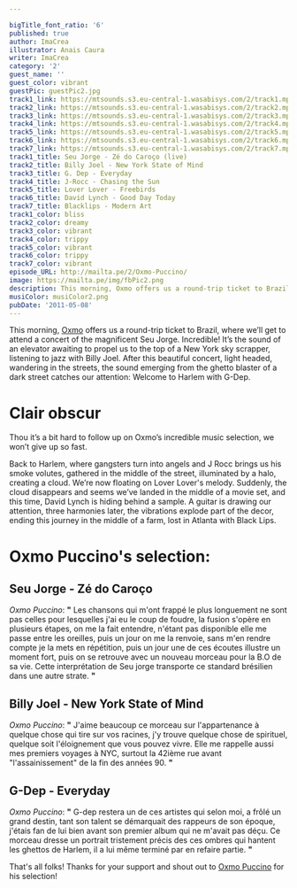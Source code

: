 ```yaml
---

bigTitle_font_ratio: '6'
published: true
author: ImaCrea
illustrator: Anais Caura
writer: ImaCrea
category: '2'
guest_name: ''
guest_color: vibrant
guestPic: guestPic2.jpg
track1_link: https://mtsounds.s3.eu-central-1.wasabisys.com/2/track1.mp3
track2_link: https://mtsounds.s3.eu-central-1.wasabisys.com/2/track2.mp3
track3_link: https://mtsounds.s3.eu-central-1.wasabisys.com/2/track3.mp3
track4_link: https://mtsounds.s3.eu-central-1.wasabisys.com/2/track4.mp3
track5_link: https://mtsounds.s3.eu-central-1.wasabisys.com/2/track5.mp3
track6_link: https://mtsounds.s3.eu-central-1.wasabisys.com/2/track6.mp3
track7_link: https://mtsounds.s3.eu-central-1.wasabisys.com/2/track7.mp3
track1_title: Seu Jorge - Zé do Caroço (live)
track2_title: Billy Joel - New York State of Mind
track3_title: G. Dep - Everyday
track4_title: J-Rocc - Chasing the Sun
track5_title: Lover Lover - Freebirds
track6_title: David Lynch - Good Day Today
track7_title: Blacklips - Modern Art
track1_color: bliss
track2_color: dreamy
track3_color: vibrant
track4_color: trippy
track5_color: vibrant
track6_color: trippy
track7_color: vibrant
episode_URL: http://mailta.pe/2/Oxmo-Puccino/
image: https://mailta.pe/img/fbPic2.png
description: This morning, Oxmo offers us a round-trip ticket to Brazil, where we’ll get to attend a concert of the magnificent Seu Jorge. Incredible! It’s the sound of an elevator awaiting to propel us to the top of a New York sky scrapper, listening to jazz with...
musiColor: musiColor2.png
pubDate: '2011-05-08'
---
```

This morning, [Oxmo](https://www.facebook.com/OxmoPuccinoOfficiel/) offers us a round-trip ticket to Brazil, where we’ll get to attend a concert of the magnificent Seu Jorge. Incredible! It’s the sound of an elevator awaiting to propel us to the top of a New York sky scrapper, listening to jazz with Billy Joel. After this beautiful concert, light headed, wandering in the streets, the sound emerging from the ghetto blaster of a dark street catches our attention: Welcome to Harlem with G-Dep.

# Clair obscur


Thou it’s a bit hard to follow up on Oxmo’s incredible music selection, we won’t give up so fast.

Back to Harlem, where gangsters turn into angels and J Rocc brings us his smoke volutes, gathered in the middle of the street, illuminated by a halo, creating a cloud. We’re now floating on Lover Lover's melody. Suddenly, the cloud disappears and seems we’ve landed in the middle of a movie set, and this time, David Lynch is hiding behind a sample. A guitar is drawing our attention, three harmonies later, the vibrations explode part of the decor, ending this journey in the middle of a farm, lost in Atlanta with Black Lips.
 
# Oxmo Puccino's selection:

## Seu Jorge - Zé do Caroço

_Oxmo Puccino_: **"** Les chansons qui m'ont frappé le plus longuement ne sont pas celles pour lesquelles j'ai eu le coup de foudre, la fusion s'opère en plusieurs étapes, on me la fait entendre, n'étant pas disponible elle me passe entre les oreilles, puis un jour on me la renvoie, sans m'en rendre compte je la mets en répétition, puis un jour une de ces écoutes illustre un moment fort, puis on se retrouve avec un nouveau morceau pour la B.O de sa vie. Cette interprétation de Seu jorge transporte ce standard brésilien dans une autre strate. **"** 


## Billy Joel - New York State of Mind

_Oxmo Puccino_: **"** J'aime beaucoup ce morceau sur l'appartenance à quelque chose qui tire sur vos racines, j'y trouve quelque chose de spirituel, quelque soit l'éloignement que vous pouvez vivre. Elle me rappelle aussi mes premiers voyages à NYC, surtout la 42ième rue avant "l'assainissement" de la fin des années 90. **"** 

## G-Dep - Everyday

_Oxmo Puccino_: **"** G-dep restera un de ces artistes qui selon moi, a frôlé un grand destin, tant son talent se démarquait des rappeurs de son époque, j'étais fan de lui bien avant son premier album qui ne m'avait pas déçu. Ce morceau dresse un portrait tristement précis des ces ombres qui hantent les ghettos de Harlem, il a lui même terminé par en refaire partie. **"** 


That's all folks! Thanks for your support and shout out to [Oxmo Puccino](https://www.facebook.com/OxmoPuccinoOfficiel/) for his selection!
